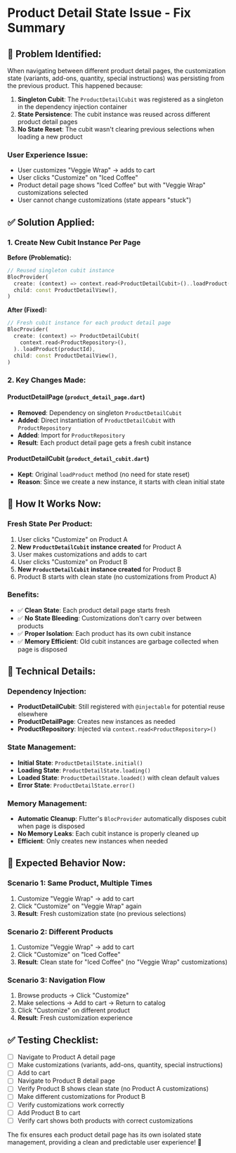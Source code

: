 # Product Detail State Issue - Fix Summary

## 🐛 **Problem Identified:**

When navigating between different product detail pages, the customization state (variants, add-ons, quantity, special instructions) was persisting from the previous product. This happened because:

1. **Singleton Cubit**: The `ProductDetailCubit` was registered as a singleton in the dependency injection container
2. **State Persistence**: The cubit instance was reused across different product detail pages
3. **No State Reset**: The cubit wasn't clearing previous selections when loading a new product

### **User Experience Issue:**
- User customizes "Veggie Wrap" → adds to cart
- User clicks "Customize" on "Iced Coffee"
- Product detail page shows "Iced Coffee" but with "Veggie Wrap" customizations selected
- User cannot change customizations (state appears "stuck")

## ✅ **Solution Applied:**

### **1. Create New Cubit Instance Per Page**
**Before (Problematic):**
```dart
// Reused singleton cubit instance
BlocProvider(
  create: (context) => context.read<ProductDetailCubit>()..loadProduct(productId),
  child: const ProductDetailView(),
)
```

**After (Fixed):**
```dart
// Fresh cubit instance for each product detail page
BlocProvider(
  create: (context) => ProductDetailCubit(
    context.read<ProductRepository>(),
  )..loadProduct(productId),
  child: const ProductDetailView(),
)
```

### **2. Key Changes Made:**

#### **ProductDetailPage (`product_detail_page.dart`)**
- **Removed**: Dependency on singleton `ProductDetailCubit`
- **Added**: Direct instantiation of `ProductDetailCubit` with `ProductRepository`
- **Added**: Import for `ProductRepository`
- **Result**: Each product detail page gets a fresh cubit instance

#### **ProductDetailCubit (`product_detail_cubit.dart`)**
- **Kept**: Original `loadProduct` method (no need for state reset)
- **Reason**: Since we create a new instance, it starts with clean initial state

## 🎯 **How It Works Now:**

### **Fresh State Per Product:**
1. User clicks "Customize" on Product A
2. **New `ProductDetailCubit` instance created** for Product A
3. User makes customizations and adds to cart
4. User clicks "Customize" on Product B
5. **New `ProductDetailCubit` instance created** for Product B
6. Product B starts with clean state (no customizations from Product A)

### **Benefits:**
- ✅ **Clean State**: Each product detail page starts fresh
- ✅ **No State Bleeding**: Customizations don't carry over between products
- ✅ **Proper Isolation**: Each product has its own cubit instance
- ✅ **Memory Efficient**: Old cubit instances are garbage collected when page is disposed

## 🔧 **Technical Details:**

### **Dependency Injection:**
- **ProductDetailCubit**: Still registered with `@injectable` for potential reuse elsewhere
- **ProductDetailPage**: Creates new instances as needed
- **ProductRepository**: Injected via `context.read<ProductRepository>()`

### **State Management:**
- **Initial State**: `ProductDetailState.initial()`
- **Loading State**: `ProductDetailState.loading()`
- **Loaded State**: `ProductDetailState.loaded()` with clean default values
- **Error State**: `ProductDetailState.error()`

### **Memory Management:**
- **Automatic Cleanup**: Flutter's `BlocProvider` automatically disposes cubit when page is disposed
- **No Memory Leaks**: Each cubit instance is properly cleaned up
- **Efficient**: Only creates new instances when needed

## 🚀 **Expected Behavior Now:**

### **Scenario 1: Same Product, Multiple Times**
1. Customize "Veggie Wrap" → add to cart
2. Click "Customize" on "Veggie Wrap" again
3. **Result**: Fresh customization state (no previous selections)

### **Scenario 2: Different Products**
1. Customize "Veggie Wrap" → add to cart
2. Click "Customize" on "Iced Coffee"
3. **Result**: Clean state for "Iced Coffee" (no "Veggie Wrap" customizations)

### **Scenario 3: Navigation Flow**
1. Browse products → Click "Customize"
2. Make selections → Add to cart → Return to catalog
3. Click "Customize" on different product
4. **Result**: Fresh customization experience

## ✅ **Testing Checklist:**

- [ ] Navigate to Product A detail page
- [ ] Make customizations (variants, add-ons, quantity, special instructions)
- [ ] Add to cart
- [ ] Navigate to Product B detail page
- [ ] Verify Product B shows clean state (no Product A customizations)
- [ ] Make different customizations for Product B
- [ ] Verify customizations work correctly
- [ ] Add Product B to cart
- [ ] Verify cart shows both products with correct customizations

The fix ensures each product detail page has its own isolated state management, providing a clean and predictable user experience! 🎉
